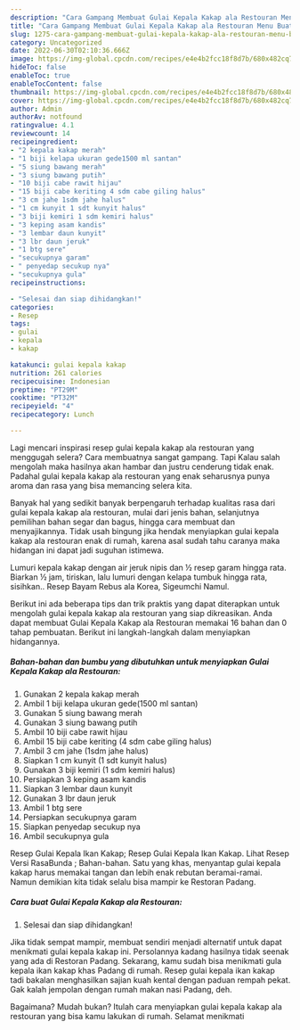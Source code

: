 ```yaml
---
description: "Cara Gampang Membuat Gulai Kepala Kakap ala Restouran Menu Buat lebaran"
title: "Cara Gampang Membuat Gulai Kepala Kakap ala Restouran Menu Buat lebaran"
slug: 1275-cara-gampang-membuat-gulai-kepala-kakap-ala-restouran-menu-buat-lebaran
category: Uncategorized
date: 2022-06-30T02:10:36.666Z
image: https://img-global.cpcdn.com/recipes/e4e4b2fcc18f8d7b/680x482cq70/gulai-kepala-kakap-ala-restouran-foto-resep-utama.jpg
hideToc: false
enableToc: true
enableTocContent: false
thumbnail: https://img-global.cpcdn.com/recipes/e4e4b2fcc18f8d7b/680x482cq70/gulai-kepala-kakap-ala-restouran-foto-resep-utama.jpg
cover: https://img-global.cpcdn.com/recipes/e4e4b2fcc18f8d7b/680x482cq70/gulai-kepala-kakap-ala-restouran-foto-resep-utama.jpg
author: Admin
authorAv: notfound
ratingvalue: 4.1
reviewcount: 14
recipeingredient:
- "2 kepala kakap merah"
- "1 biji kelapa ukuran gede1500 ml santan"
- "5 siung bawang merah"
- "3 siung bawang putih"
- "10 biji cabe rawit hijau"
- "15 biji cabe keriting 4 sdm cabe giling halus"
- "3 cm jahe 1sdm jahe halus"
- "1 cm kunyit 1 sdt kunyit halus"
- "3 biji kemiri 1 sdm kemiri halus"
- "3 keping asam kandis"
- "3 lembar daun kunyit"
- "3 lbr daun jeruk"
- "1 btg sere"
- "secukupnya garam"
- " penyedap secukup nya"
- "secukupnya gula"
recipeinstructions:

- "Selesai dan siap dihidangkan!"
categories:
- Resep
tags:
- gulai
- kepala
- kakap

katakunci: gulai kepala kakap 
nutrition: 261 calories
recipecuisine: Indonesian
preptime: "PT29M"
cooktime: "PT32M"
recipeyield: "4"
recipecategory: Lunch

---
```



Lagi mencari inspirasi resep gulai kepala kakap ala restouran yang menggugah selera? Cara membuatnya sangat gampang. Tapi Kalau salah mengolah maka hasilnya akan hambar dan justru cenderung tidak enak. Padahal gulai kepala kakap ala restouran yang enak seharusnya punya aroma dan rasa yang bisa memancing selera kita.


Banyak hal yang sedikit banyak berpengaruh terhadap kualitas rasa dari gulai kepala kakap ala restouran, mulai dari jenis bahan, selanjutnya pemilihan bahan segar dan bagus, hingga cara membuat dan menyajikannya. Tidak usah bingung jika hendak menyiapkan gulai kepala kakap ala restouran enak di rumah, karena asal sudah tahu caranya maka hidangan ini dapat jadi suguhan istimewa.

Lumuri kepala kakap dengan air jeruk nipis dan ½ resep garam hingga rata. Biarkan ½ jam, tiriskan, lalu lumuri dengan kelapa tumbuk hingga rata, sisihkan.. Resep Bayam Rebus ala Korea, Sigeumchi Namul.


Berikut ini ada beberapa tips dan trik praktis yang dapat diterapkan untuk mengolah gulai kepala kakap ala restouran yang siap dikreasikan. Anda dapat membuat Gulai Kepala Kakap ala Restouran memakai 16 bahan dan 0 tahap pembuatan. Berikut ini langkah-langkah dalam menyiapkan hidangannya.

<!--inarticleads1-->

##### Bahan-bahan dan bumbu yang dibutuhkan untuk menyiapkan Gulai Kepala Kakap ala Restouran:

1. Gunakan 2 kepala kakap merah
1. Ambil 1 biji kelapa ukuran gede(1500 ml santan)
1. Gunakan 5 siung bawang merah
1. Gunakan 3 siung bawang putih
1. Ambil 10 biji cabe rawit hijau
1. Ambil 15 biji cabe keriting (4 sdm cabe giling halus)
1. Ambil 3 cm jahe (1sdm jahe halus)
1. Siapkan 1 cm kunyit (1 sdt kunyit halus)
1. Gunakan 3 biji kemiri (1 sdm kemiri halus)
1. Persiapkan 3 keping asam kandis
1. Siapkan 3 lembar daun kunyit
1. Gunakan 3 lbr daun jeruk
1. Ambil 1 btg sere
1. Persiapkan secukupnya garam
1. Siapkan  penyedap secukup nya
1. Ambil secukupnya gula


Resep Gulai Kepala Ikan Kakap; Resep Gulai Kepala Ikan Kakap. Lihat Resep Versi RasaBunda ; Bahan-bahan. Satu yang khas, menyantap gulai kepala kakap harus memakai tangan dan lebih enak rebutan beramai-ramai. Namun demikian kita tidak selalu bisa mampir ke Restoran Padang. 

<!--inarticleads2-->

##### Cara buat Gulai Kepala Kakap ala Restouran:


1. Selesai dan siap dihidangkan!

Jika tidak sempat mampir, membuat sendiri menjadi alternatif untuk dapat menikmati gulai kepala kakap ini. Persolannya kadang hasilnya tidak seenak yang ada di Restoran Padang. Sekarang, kamu sudah bisa menikmati gula kepala ikan kakap khas Padang di rumah. Resep gulai kepala ikan kakap tadi bakalan menghasilkan sajian kuah kental dengan paduan rempah pekat. Gak kalah jempolan dengan rumah makan nasi Padang, deh. 

Bagaimana? Mudah bukan? Itulah cara menyiapkan gulai kepala kakap ala restouran yang bisa kamu lakukan di rumah. Selamat menikmati
